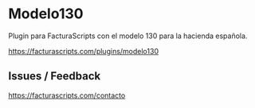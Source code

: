 # Modelo130
Plugin para FacturaScripts con el modelo 130 para la hacienda española.

https://facturascripts.com/plugins/modelo130

## Issues / Feedback
https://facturascripts.com/contacto